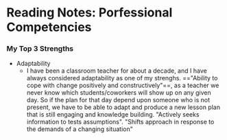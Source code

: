 # Reading Notes: Porfessional Competencies

### My Top 3 Strengths

* Adaptability
  * I have been a classroom teacher for about a decade, and I have always considered adaptability as one of my strenghs. =="Ability to cope with change positively and constructively"==, as a teacher we never know which students/coworkers will show up on any given day. So if the plan for that day depend upon someone who is not present, we have to be able to adapt and produce a new lesson plan that is still engaging and knowledge building.  "Actively seeks information to tests assumptions". "Shifts approach in response to the demands of a changing situation"
